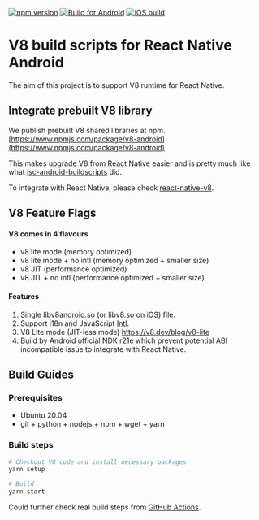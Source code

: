 [![npm version](https://badge.fury.io/js/v8-android.svg)](https://badge.fury.io/js/v8-android)
[![Build for Android](https://github.com/Kudo/v8-android-buildscripts/actions/workflows/android.yml/badge.svg)](https://github.com/Kudo/v8-android-buildscripts/actions/workflows/android.yml)
[![iOS build](https://github.com/Kudo/v8-android-buildscripts/actions/workflows/ios.yml/badge.svg)](https://github.com/Kudo/v8-android-buildscripts/actions/workflows/ios.yml)

# V8 build scripts for React Native Android

The aim of this project is to support V8 runtime for React Native.

## Integrate prebuilt V8 library

We publish prebuilt V8 shared libraries at npm.
[https://www.npmjs.com/package/v8-android](https://www.npmjs.com/package/v8-android)

This makes upgrade V8 from React Native easier and is pretty much like what [jsc-android-buildscripts](https://github.com/react-native-community/jsc-android-buildscripts) did.

To integrate with React Native, please check [react-native-v8](https://github.com/Kudo/react-native-v8).


## V8 Feature Flags

#### V8 comes in 4 flavours
 - v8 lite mode (memory optimized)
 - v8 lite mode + no intl (memory optimized + smaller size)
 - v8 JIT (performance optimized)
 - v8 JIT + no intl (performance optimized + smaller size)

#### Features
1. Single libv8android.so (or libv8.so on iOS) file.
2. Support i18n and JavaScript [Intl](https://developer.mozilla.org/en-US/docs/Web/JavaScript/Reference/Global_Objects/Intl).
3. V8 Lite mode (JIT-less mode) https://v8.dev/blog/v8-lite
4. Build by Android official NDK r21e which prevent potential ABI incompatible issue to integrate with React Native.

## Build Guides

### Prerequisites

* Ubuntu 20.04
* git + python + nodejs + npm + wget + yarn

### Build steps

```sh
# Checkout V8 code and install necessary packages
yarn setup

# Build
yarn start
```

Could further check real build steps from [GitHub Actions](https://github.com/Kudo/v8-android-buildscripts/blob/master/.github/workflows/).
